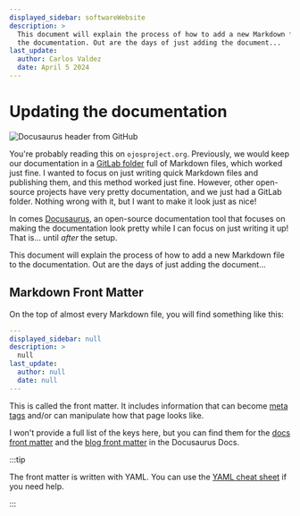 ```yaml
---
displayed_sidebar: softwareWebsite
description: >
  This document will explain the process of how to add a new Markdown file to
  the documentation. Out are the days of just adding the document...
last_update:
  author: Carlos Valdez
  date: April 5 2024
---
```


# Updating the documentation

![Docusaurus header from GitHub](https://camo.githubusercontent.com/51929caaeeaf41308befe091f8cfae176fcb462a7251d3cc3e8ea11d0693a011/68747470733a2f2f646f63757361757275732e696f2f696d672f736c6173682d696e74726f647563696e672e737667)

You're probably reading this on `ojosproject.org`. Previously, we would
keep our documentation in a
[GitLab folder](https://gitlab.com/ojosproject/docs/-/tree/33878f675970afe8e6b7dd4f60e08fcd8564c4a9)
full of Markdown files, which worked just fine. I wanted to focus on just
writing quick Markdown files and publishing them, and this method worked just
fine. However, other open-source projects have very pretty documentation, and
we just had a GitLab folder. Nothing wrong with it, but I want to make it look
just as nice!

In comes [Docusaurus](https://docusaurus.io/), an open-source documentation
tool that focuses on making the documentation look pretty while I can focus on
just writing it up! That is... until _after_ the setup.

This document will explain the process of how to add a new Markdown file to
the documentation. Out are the days of just adding the document...

## Markdown Front Matter

On the top of almost every Markdown file, you will find something like this:

```yaml
---
displayed_sidebar: null
description: >
  null
last_update:
  author: null
  date: null
---
```

This is called the front matter. It includes information that can become
[meta tags](https://en.wikipedia.org/wiki/Meta_element) and/or can manipulate
how that page looks like.

I won't provide a full list of the keys here, but you can find them for the
[docs front matter](https://docusaurus.io/docs/api/plugins/@docusaurus/plugin-content-docs#markdown-front-matter)
and the
[blog front matter](https://docusaurus.io/docs/api/plugins/@docusaurus/plugin-content-blog#markdown-front-matter)
in the Docusaurus Docs.

:::tip

The front matter is written with YAML. You can use the
[YAML cheat sheet](https://quickref.me/yaml) if you need help.

:::
